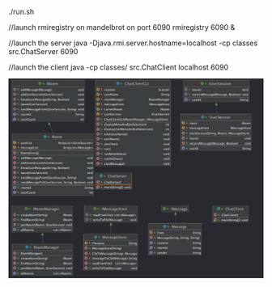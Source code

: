 ./run.sh

//launch rmiregistry on mandelbrot on port 6090
rmiregistry 6090 &

//launch the server
java -Djava.rmi.server.hostname=localhost  -cp classes src.ChatServer 6090

//launch the client
java -cp classes/ src.ChatClient localhost 6090

![diagram](diagram.png)
